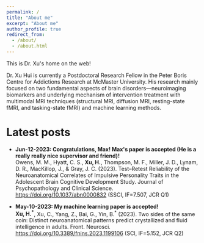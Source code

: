 ```yaml
---
permalink: /
title: "About me"
excerpt: "About me"
author_profile: true
redirect_from: 
  - /about/
  - /about.html
---
```


This is Dr. Xu's home on the web!

Dr. Xu Hui is currently a Postdoctoral Research Fellow in the Peter Boris Centre for Addictions Research at McMaster University. His research mainly focused on two fundamental aspects of brain disorders—neuroimaging biomarkers and underlying mechanism of intervention treatment with multimodal MRI techniques (structural MRI, diffusion MRI, resting-state fMRI, and tasking-state fMRI) and machine learning methods.

Latest posts
=======

* **Jun-12-2023: Congratulations, Max! Max's paper is accepted (He is a really really nice supervisor and friend)!**       
Owens, M. M., Hyatt, C. S., **Xu, H.**, Thompson, M. F., Miller, J. D., Lynam, D. R., MacKillop, J., & Gray, J. C. (2023). Test–Retest Reliability of the Neuroanatomical Correlates of Impulsive Personality Traits in the Adolescent Brain Cognitive Development Study. Journal of Psychopathology and Clinical Science. https://doi.org/10.1037/abn0000832 (SSCI, IF=7.507, JCR Q1)

* **May-10-2023: My machine learning paper is accepted!**       
**Xu, H.<sup>*</sup>**, Xu, C., Yang, Z., Bai, G., Yin, B.<sup>*</sup> (2023). Two sides of the same coin: Distinct neuroanatomical patterns predict crystallized and fluid intelligence in adults. Front. Neurosci. https://doi.org/10.3389/fnins.2023.1199106 (SCI, IF=5.152, JCR Q2)
